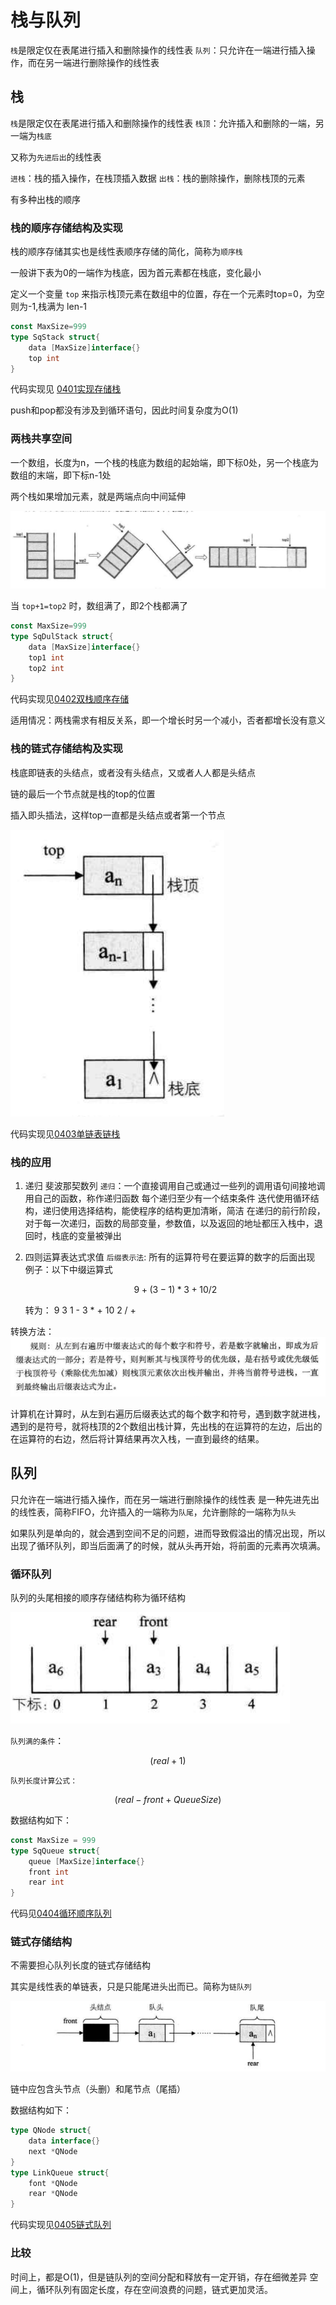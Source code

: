 # 栈与队列

`栈`是限定仅在表尾进行插入和删除操作的线性表
`队列`：只允许在一端进行插入操作，而在另一端进行删除操作的线性表

## 栈

`栈`是限定仅在表尾进行插入和删除操作的线性表
`栈顶`：允许插入和删除的一端，另一端为`栈底`

又称为`先进后出`的线性表

`进栈`：栈的插入操作，在栈顶插入数据
`出栈`：栈的删除操作，删除栈顶的元素

有多种出栈的顺序

### 栈的顺序存储结构及实现

栈的顺序存储其实也是线性表顺序存储的简化，简称为`顺序栈`

一般讲下表为0的一端作为栈底，因为首元素都在栈底，变化最小

定义一个变量 `top` 来指示栈顶元素在数组中的位置，存在一个元素时top=0，为空则为-1,栈满为 len-1

```go
const MaxSize=999
type SqStack struct{
    data [MaxSize]interface{}
    top int
}
```

代码实现见 [0401实现存储栈](../DataStructure/0401顺序存储栈.go)

push和pop都没有涉及到循环语句，因此时间复杂度为O(1)

### 两栈共享空间

一个数组，长度为n，一个栈的栈底为数组的起始端，即下标0处，另一个栈底为数组的末端，即下标n-1处

两个栈如果增加元素，就是两端点向中间延伸

![图 3](../images/83aa8e5d5964ea255ee651ce77aaa8aef60da21dec6a880cf655d55ea2190be1.png)

当 `top+1=top2` 时，数组满了，即2个栈都满了

```go
const MaxSize=999
type SqDulStack struct{
    data [MaxSize]interface{}
    top1 int
    top2 int
}
```

代码实现见[0402双栈顺序存储](../DataStructure/0402双栈顺序存储.go)

适用情况：两栈需求有相反关系，即一个增长时另一个减小，否者都增长没有意义

### 栈的链式存储结构及实现

栈底即链表的头结点，或者没有头结点，又或者人人都是头结点

链的最后一个节点就是栈的top的位置

插入即头插法，这样top一直都是头结点或者第一个节点

![图 4](../images/b0d0118d35e5c6235226ba7fe320dae2153e0d6cd830aef1f0131a31b31e63d7.png)  

代码实现见[0403单链表链栈](../DataStructure/0403单链表链栈.go)

### 栈的应用

1. 递归
斐波那契数列
`递归`：一个直接调用自己或通过一些列的调用语句间接地调用自己的函数，称作递归函数
每个递归至少有一个结束条件
迭代使用循环结构，递归使用选择结构，能使程序的结构更加清晰，简洁
在递归的前行阶段，对于每一次递归，函数的局部变量，参数值，以及返回的地址都压入栈中，退回时，栈底的变量被弹出

2. 四则运算表达式求值
`后缀表示法`: 所有的运算符号在要运算的数字的后面出现
例子：以下中缀运算式

    ```math
    9+(3-1)*3+10/2
    ```

    转为：
    9 3 1 - 3 * + 10 2 / +

转换方法：
![图 5](../images/cf562326ac447a2c92764f26677bf14375f8b95cf63145f60cfbfd220e4e15e7.png)  

计算机在计算时，从左到右遍历后缀表达式的每个数字和符号，遇到数字就进栈，遇到的是符号，就将栈顶的2个数组出栈计算，先出栈的在运算符的左边，后出的在运算符的右边，然后将计算结果再次入栈，一直到最终的结果。

## 队列

只允许在一端进行插入操作，而在另一端进行删除操作的线性表
是一种先进先出的线性表，简称FIFO，允许插入的一端称为`队尾`，允许删除的一端称为`队头`

如果队列是单向的，就会遇到空间不足的问题，进而导致假溢出的情况出现，所以出现了循环队列，即当后面满了的时候，就从头再开始，将前面的元素再次填满。

### 循环队列

队列的头尾相接的顺序存储结构称为循环结构

![图 1](../images/3fda94625205a8816e30e71f4e8e34dd6164915a7a94d1df379b33f7d3589907.png)  

`队列满的条件`：

```math
(real+1)%QueueSize == front
```

`队列长度计算公式：`

```math
(real - front + QueueSize)%QueueSize
```

数据结构如下：

```go
const MaxSize = 999
type SqQueue struct{
    queue [MaxSize]interface{}
    front int
    rear int
}
```

代码见[0404循环顺序队列](../DataStructure/0404循环顺序队列.go)

### 链式存储结构

不需要担心队列长度的链式存储结构

其实是线性表的单链表，只是只能尾进头出而已。简称为`链队列`

![图 2](../images/533cab15025b5144ba3760a1226c75343f07bcd7c0c605e21ad4a53eca169fa9.png)  

链中应包含头节点（头删）和尾节点（尾插）

数据结构如下：

```go
type QNode struct{
    data interface{}
    next *QNode
}
type LinkQueue struct{
    font *QNode
    rear *QNode
}
```

代码实现见[0405链式队列](../DataStructure/0405链式队列.go)

### 比较

时间上，都是O(1)，但是链队列的空间分配和释放有一定开销，存在细微差异
空间上，循环队列有固定长度，存在空间浪费的问题，链式更加灵活。
